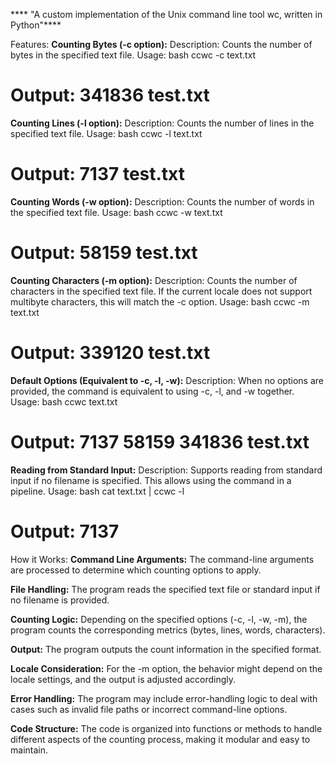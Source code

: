 **** "A custom implementation of the Unix command line tool wc, written in Python"****
 
Features:
**Counting Bytes (-c option):**
Description: Counts the number of bytes in the specified text file.
Usage:
bash
ccwc -c text.txt
# Output:  341836 test.txt

**Counting Lines (-l option):**
Description: Counts the number of lines in the specified text file.
Usage:
bash
ccwc -l text.txt
# Output:  7137 test.txt

**Counting Words (-w option):**
Description: Counts the number of words in the specified text file.
Usage:
bash
ccwc -w text.txt
# Output:  58159 test.txt

**Counting Characters (-m option):**
Description: Counts the number of characters in the specified text file. If the current locale does not support multibyte characters, this will match the -c option.
Usage:
bash
ccwc -m text.txt
# Output:  339120 test.txt

**Default Options (Equivalent to -c, -l, -w):**
Description: When no options are provided, the command is equivalent to using -c, -l, and -w together.
Usage:
bash
ccwc text.txt
# Output:  7137   58159  341836 test.txt

**Reading from Standard Input:**
Description: Supports reading from standard input if no filename is specified. This allows using the command in a pipeline.
Usage:
bash
cat text.txt | ccwc -l
# Output:  7137

How it Works:
**Command Line Arguments:**
The command-line arguments are processed to determine which counting options to apply.

**File Handling:**
The program reads the specified text file or standard input if no filename is provided.

**Counting Logic:**
Depending on the specified options (-c, -l, -w, -m), the program counts the corresponding metrics (bytes, lines, words, characters).

**Output:**
The program outputs the count information in the specified format.

**Locale Consideration:**
For the -m option, the behavior might depend on the locale settings, and the output is adjusted accordingly.

**Error Handling:**
The program may include error-handling logic to deal with cases such as invalid file paths or incorrect command-line options.

**Code Structure:**
The code is organized into functions or methods to handle different aspects of the counting process, making it modular and easy to maintain.

